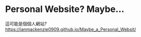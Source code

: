 # Personal Website? Maybe...
這可能是個個人網站?
https://ianmackenzie0909.github.io/Maybe_a_Personal_Websit/
